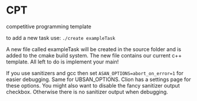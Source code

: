 # CPT
competitive programming template

to add a new task use:
``./create exampleTask``

A new file called exampleTask will be created in the source folder and is added to the cmake build system.
The new file contains our current c++ template. All left to do is implement your main!

If you use sanitizers and gcc then set `ASAN_OPTIONS=abort_on_error=1` for easier debugging.
Same for UBSAN_OPTIONS. Clion has a settings page for these options. You might also want to disable
the fancy sanitizer output checkbox. Otherwise there is no sanitizer output when debugging.
